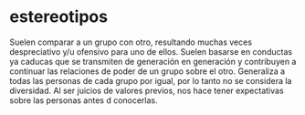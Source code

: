 # estereotipos
Suelen comparar a un grupo con otro, resultando muchas veces despreciativo  y/u ofensivo para uno de ellos. Suelen basarse en conductas ya caducas que se transmiten de generación en generación y contribuyen a continuar las relaciones de poder de un grupo sobre el otro. Generaliza a todas las personas de cada grupo por igual, por lo tanto no se considera la diversidad. Al ser juicios de valores previos, nos hace tener expectativas sobre las personas antes d conocerlas.
